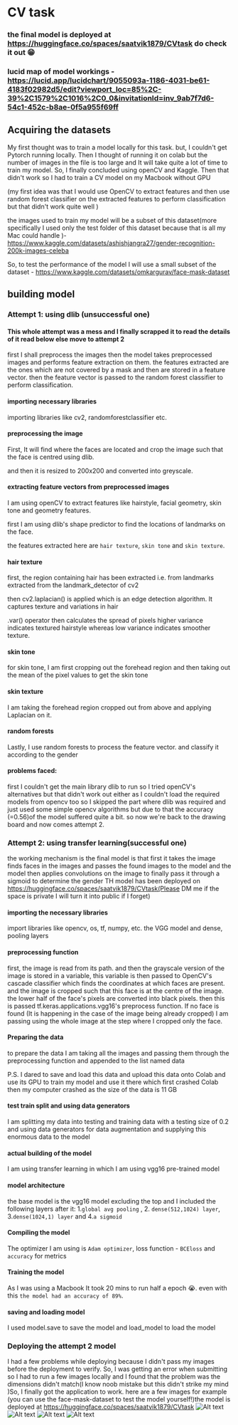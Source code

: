 # CV task
### the final model is deployed at https://huggingface.co/spaces/saatvik1879/CVtask do check it out 😁
### lucid map of model workings - https://lucid.app/lucidchart/9055093a-1186-4031-be61-4183f02982d5/edit?viewport_loc=85%2C-39%2C1579%2C1016%2C0_0&invitationId=inv_9ab7f7d6-54c1-452c-b8ae-0f5a955f69ff
## Acquiring the datasets
My first thought was to train a model locally for this task. but, I couldn't get Pytorch running locally. Then I thought of running it on colab but the number of images in the file is too large and It will take quite a lot of time to train my model. So, I finally concluded using openCV and Kaggle. Then that didn't work so I had to train a CV model on my Macbook without GPU 

(my first idea was that I would use OpenCV to extract features and then use random forest classifier on the extracted features to perform classification but that didn't work quite well )



the images used to train my model will be a subset of this dataset(more specifically I used only the test folder of this dataset because that is all my Mac could handle )-
https://www.kaggle.com/datasets/ashishjangra27/gender-recognition-200k-images-celeba




So, to test the performance of the model I will use a small subset of the dataset - https://www.kaggle.com/datasets/omkargurav/face-mask-dataset

## building model

### Attempt 1: using dlib (unsuccessful one)

#### This whole attempt was a mess and I finally scrapped it to read the details of it read below else move to attempt 2

first I shall preprocess the images  then the model takes preprocessed images and performs feature extraction on them. the features extracted are the ones which are not covered by a mask and then are stored in a feature vector. then the feature vector is passed to the random forest classifier to perform classification.

#### importing necessary libraries
importing libraries like  cv2, randomforestclassifier etc.
#### preprocessing the image
First, It will find where the faces are located and crop the image such that the face is centred using dlib.

and then it is resized to 200x200 and converted into greyscale.

#### extracting feature vectors from preprocessed images 
I am using openCV to extract features like hairstyle, facial geometry, skin tone and geometry features.

first I am using dlib's shape predictor to find the locations of landmarks on the face.


the features extracted here are `hair texture`, `skin tone` and `skin texture`.

#### hair texture
first, the region containing hair has been extracted i.e. from landmarks extracted from the landmark_detector of cv2

then cv2.laplacian() is applied which is an edge detection algorithm. It captures texture and variations in hair

.var() operator then calculates the spread of pixels higher variance indicates textured hairstyle whereas low variance indicates smoother texture.

#### skin tone
for skin tone, I am first cropping out the forehead region and then taking out the mean of the pixel values to get the skin tone

#### skin texture
I am taking the forehead region cropped out from above and applying Laplacian on it. 

#### random forests 
Lastly, I use random forests to process the feature vector. and classify it according to the gender

#### problems faced:
first I couldn't get the main library dlib to run
so I tried openCV's alternatives but that didn't work out either as I couldn't load the required models from opencv too so I skipped the part where dlib was required and just used some simple opencv algorithms but due to that the accuracy (=0.56)of the model suffered quite a bit. so now we're back to the drawing board and now comes attempt 2.
### Attempt 2: using transfer learning(successful one)
the working mechanism is the final model is that first it takes the image finds faces in the images and passes the found images to the model and the model then applies convolutions on the image to finally pass it through a sigmoid to determine the gender
TH model has been deployed on https://huggingface.co/spaces/saatvik1879/CVtask(Please DM me if the space is private I will turn it into public if I forget)
#### importing the necessary libraries
import libraries like opencv, os, tf, numpy, etc. the VGG model and dense, pooling layers 
#### preprocessing function
first, the image is read from its path. and then the grayscale version of the image is stored in a variable, this variable is then passed to OpenCV's cascade classifier which finds the coordinates at which faces are present. and the image is cropped such that this face is at the centre of the image. the lower half of the face's pixels are converted into black pixels. then this is passed tf.keras.applications.vgg16's preprocess function. If no face is found (It is happening in the case of the image being already cropped) I am passing using the whole image at the step where I cropped only the face.
#### Preparing the data
to prepare the data I am taking all the images and passing them through the preprocessing function and appended to the list named data

P.S. I dared to save and load this data and upload this data onto Colab and use its GPU to train my model and use it there which first crashed Colab then my computer crashed as the size of the data is 11 GB

#### test train split and using data generators
I am splitting my data into testing and training data with a testing size of 0.2 and using data generators for data augmentation and supplying this enormous data to the model
#### actual building of the model
I am using transfer learning in which I am using vgg16 pre-trained model 
#### model architecture

the base model is the vgg16 model excluding the top 
and I included the following layers after it: 1.`global avg pooling` , 2. `dense(512,1024) layer`, 3.`dense(1024,1) layer` and 4.`a sigmoid`

#### Compiling the model

The optimizer I am using is `Adam optimizer`, loss function - `BCEloss` and `accuracy` for metrics

#### Training the model 
As I was using a Macbook It took 20 mins to run half a epoch 😭. even with this `the model had an accuracy of 89%`.
#### saving and loading model
I used model.save to save the model and load_model to load the model

### Deploying the attempt 2 model
I had a few problems while deploying because I didn't pass my images before the deployment to verify. So, I was getting an error when submitting so I had to run a few images locally and I found that the problem was the dimensions didn't match(I know noob mistake but this didn't strike my mind )So, I finally got the application to work. here are a few images for example (you can use the face-mask-dataset to test the model yourself!)the model is deployed at https://huggingface.co/spaces/saatvik1879/CVtask
![Alt text](/img1.jpg?raw=true "Optional Title")
![Alt text](/img2.jpg?raw=true "Optional Title")
![Alt text](/img3.jpg?raw=true "Optional Title")
![Alt text](/img4.jpg?raw=true "Optional Title")
